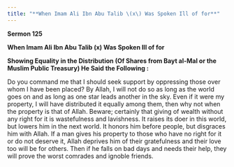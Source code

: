 ```yaml
---
title: "**When Imam Ali Ibn Abu Talib \(x\) Was Spoken Ill of for**" 
---
```

**Sermon 125**

**When Imam Ali Ibn Abu Talib \(x\) Was Spoken Ill of for**

**Showing Equality in the Distribution \(Of Shares from Bayt al\-Mal or the Muslim Public Treasury\) He Said the Following :**

Do you command me that I should seek support by oppressing those over whom I have been placed? By Allah, I will not do so as long as the world goes on and as long as one star leads another in the sky\. Even if it were my property, I will have distributed it equally among them, then why not when the property is that of Allah\. Beware; certainly that giving of wealth without any right for it is wastefulness and lavishness\. It raises its doer in this world, but lowers him in the next world\. It honors him before people, but disgraces him with Allah\. If a man gives his property to those who have no right for it or do not deserve it, Allah deprives him of their gratefulness and their love too will be for others\. Then if he falls on bad days and needs their help, they will prove the worst comrades and ignoble friends\.


